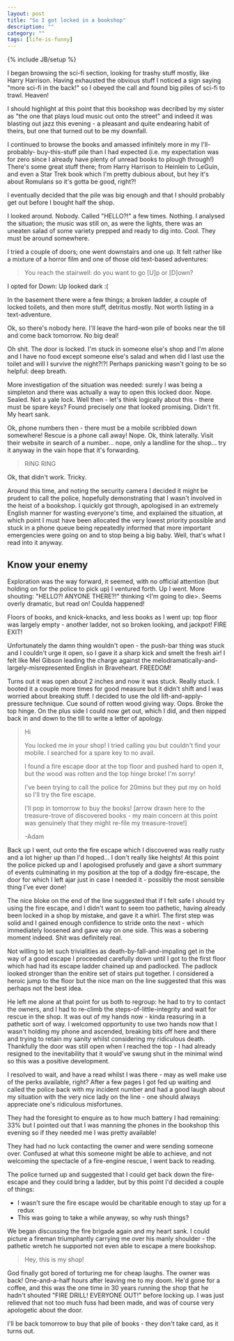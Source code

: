 ```yaml
---
layout: post
title: "So I got locked in a bookshop"
description: ""
category: ""
tags: [life-is-funny]
---
```

{% include JB/setup %}

I began browsing the sci-fi section, looking for trashy stuff mostly, like Harry
Harrison. Having exhausted the obvious stuff I noticed a sign saying "more sci-fi
in the back!" so I obeyed the call and found big piles of sci-fi to trawl.
Heaven!

I should highlight at this point that this bookshop was decribed by my sister as
"the one that plays loud music out onto the street" and indeed it was blasting
out jazz this evening - a pleasant and quite endearing habit of theirs, but one
that turned out to be my downfall.

I continued to browse the books and amassed infinitely more in my I'll-probably-
buy-this-stuff pile than I had expected (i.e. my expectation was for zero since
I already have plenty of unread books to plough through!) There's some great
stuff there; from Harry Harrison to Heinlein to LeGuin, and even a Star Trek
book which I'm pretty dubious about, but hey it's about Romulans so it's gotta
be good, right?!

I eventually decided that the pile was big enough and that I should probably get
out before I bought half the shop.

I looked around. Nobody. Called "HELLO?!" a few times. Nothing. I analysed the
situation; the music was still on, as were the lights, there was an uneaten
salad of some variety prepped and ready to dig into. Cool. They must be around
somewhere.

I tried a couple of doors; one went downstairs and one up. It felt rather like
a mixture of a horror film and one of those old text-based adventures:

> You reach the stairwell: do you want to go \[U\]p or \[D\]own?

I opted for Down: Up looked dark :(

In the basement there were a few things; a broken ladder, a couple of locked
toilets, and then more stuff, detritus mostly. Not worth listing in a
text-adventure.

Ok, so there's nobody here. I'll leave the hard-won pile of books near the till
and come back tomorrow. No big deal!

Oh shit. The door is locked. I'm stuck in someone else's shop and I'm alone and
I have no food except someone else's salad and when did I last use the toilet
and will I survive the night?!?! Perhaps panicking wasn't going to be so
helpful: deep breath.

More investigation of the situation was needed: surely I was being a simpleton
and there was actually a way to open this locked door. Nope. Sealed. Not a yale
lock. Well then - let's think logically about this - there must be spare keys?
Found precisely _one_ that looked promising. Didn't fit. My heart sank.

Ok, phone numbers then - there must be a mobile scribbled down somewhere! Rescue
is a phone call away! Nope. Ok, think laterally. Visit their website in search
of a number... nope, only a landline for the shop... try it anyway in the vain
hope that it's forwarding.

> RING RING

Ok, that didn't work. Tricky.

Around this time, and noting the security camera I decided it might be prudent
to call the police, hopefully demonstrating that I wasn't involved in the heist
of a bookshop. I quickly got through, apologised in an extremely English manner
for wasting everyone's time, and explained the situation, at which point I must
have been allocated the very lowest priority possible and stuck in a phone
queue being repeatedly informed that more important emergencies were going on
and to stop being a big baby. Well, that's what I read into it anyway.

## Know your enemy
Exploration was the way forward, it seemed, with no official attention (but
holding on for the police to pick up) I ventured forth. Up I went. More
shouting: "HELLO?! ANYONE THERE?!" thinking &lt;I'm going to die&gt;. Seems
overly dramatic, but read on! Coulda happened!

Floors of books, and knick-knacks, and less books as I went up: top floor was
largely empty - another ladder, not so broken looking, and jackpot! FIRE EXIT!

Unfortunately the damn thing wouldn't open - the push-bar thing was stuck and I
couldn't urge it open, so I gave it a sharp kick and smelt the fresh air!
I felt like Mel Gibson leading the charge against the
melodramatically-and-largely-misrepresented English in Braveheart. FREEDOM!

Turns out it was open about 2 inches and now it was stuck. Really stuck. I
booted it a couple more times for good measure but it didn't shift and I was
worried about breaking stuff. I decided to use the old lift-and-apply-pressure
technique. Cue sound of rotten wood giving way. Oops. Broke the top hinge. On
the plus side I could now get out, which I did, and then nipped back in and
down to the till to write a letter of apology.

> Hi
>
> You locked me in your shop! I tried calling you but couldn't find your mobile.
> I searched for a spare key to no avail.
>
> I found a fire escape door at the top floor and pushed hard to open it, but
> the wood was rotten and the top hinge broke! I'm sorry!
>
> I've been trying to call the police for 20mins but they put my on hold so I'll
> try the fire escape.
>
> I'll pop in tomorrow to buy the books! \[arrow drawn here to the treasure-trove
> of discovered books - my main concern at this point was genuinely that they 
> might re-file my treasure-trove!\]
>
> -Adam

Back up I went, out onto the fire escape which I discovered was really rusty and
a lot higher up than I'd hoped... I don't really like heights! At this point the
police picked up and I apologised profusely and gave a short summary of events
culminating in my position at the top of a dodgy fire-escape, the door for which
I left ajar just in case I needed it - possibly the most sensible thing I've
ever done!

The nice bloke on the end of the line suggested that if I felt safe I should try
using the fire escape, and I didn't want to seem too pathetic, having already
been locked in a shop by mistake, and gave it a whirl. The first step was solid
and I gained enough confidence to stride onto the next - which immediately
loosened and gave way on one side. This was a sobering moment indeed. Shit was
definitely real.

Not willing to let such trivialities as death-by-fall-and-impaling get in the
way of a good escape I proceeded carefully down until I got to the first floor
which had had its escape ladder chained up and padlocked. The padlock looked
stronger than the enitire set of stairs put together. I considered a heroic jump
to the floor but the nice man on the line suggested that this was perhaps not
the best idea.

He left me alone at that point for us both to regroup: he had to try to contact
the owners, and I had to re-climb the steps-of-little-integrity and wait for
rescue in the shop. It was out of my hands now - kinda reasuring in a pathetic
sort of way. I welcomed opportunity to use two hands now that I wasn't holding
my phone and ascended, breaking bits off here and there and trying to retain my
sanity whilst considering my ridiculous death. Thankfully the door was still
open when I reached the top - I had already resigned to the inevitability that
it would've swung shut in the minimal wind so this was a positive development.

I resolved to wait, and have a read whilst I was there - may as well make use of
the perks available, right? After a few pages I got fed up waiting and called
the police back with my incident number and had a good laugh about my situation
with the very nice lady on the line - one should always appreciate one's
ridiculous misfortunes.

They had the foresight to enquire as to how much battery I had remaining: 33%
but I pointed out that I was manning the phones in the bookshop this evening so
if they needed me I was pretty available!

They had had no luck contacting the owner and were sending someone over.
Confused at what this someone might be able to achieve, and not welcoming the
spectacle of a fire-engine rescue, I went back to reading.

The police turned up and suggested that I could get back down the fire-escape
and they could bring a ladder, but by this point I'd decided a couple of things:

- I wasn't sure the fire escape would be charitable enough to stay up for a
  redux
- This was going to take a while anyway, so why rush things?

We began discussing the fire brigade again and my heart sank. I could picture a
fireman triumphantly carrying me over his manly shoulder - the pathetic wretch
he supported not even able to escape a mere bookshop.

> Hey, this is my shop!

God finally got bored of torturing me for cheap laughs. The owner was back!
One-and-a-half hours after leaving me to my doom. He'd gone for a coffee, and
this was the one time in 30 years running the shop that he hadn't shouted "FIRE
DRILL! EVERYONE OUT!" before locking up. I was just relieved that not too much
fuss had been made, and was of course very apologetic about the door.

I'll be back tomorrow to buy that pile of books - they don't take card, as it
turns out.
